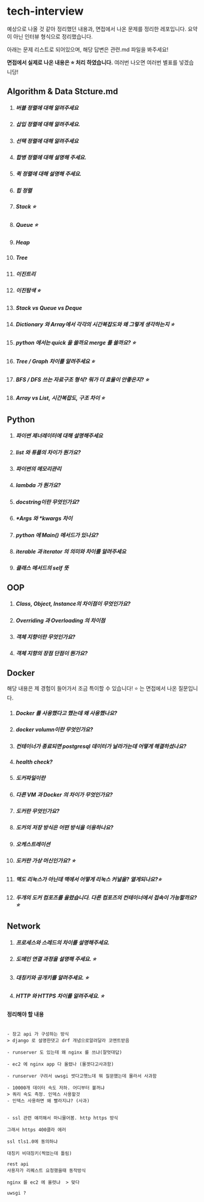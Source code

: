 # tech-interview

예상으로 나올 것 같아 정리했던 내용과, 면접에서 나온 문제를 정리한 레포입니다. 요약이 아닌 인터뷰 형식으로 정리했습니다.

아래는 문제 리스트로 되어있으며, 해당 답변은 관련.md  파일을 봐주세요!

__면접에서 실제로 나온 내용은 ⭐️ 처리 하였습니다.__ 여러번 나오면 여러번 별표를 넣겠습니당! 

##### 

## Algorithm & Data Stcture.md

1. ##### 버블 정렬에 대해 알려주세요

2. ##### 삽입 정렬에 대해 알려주세요.

3. ##### 선택 정렬에 대해 알려주세요

4. ##### 합병 정렬에 대해 설명해 주세요. 

5. ##### 퀵 정렬에 대해 설명해 주세요.

6. ##### 힙 정렬

7. ##### Stack ⭐️

8. ##### Queue ⭐️

9. ##### Heap 

10. ##### Tree

11. ##### 이진트리

12. ##### 이진탐색 ⭐️

13. ##### Stack vs Queue vs Deque

14. ##### Dictionary 와 Array에서 각각의 시간복잡도와 왜 그렇게 생각하는지 ⭐️

15. ##### python 에서는 quick 을 쓸까요 merge 를 쓸까요? ⭐️

16. ##### Tree / Graph 차이를 알려주세요 ⭐️

17. ##### BFS / DFS 쓰는 자료구조 형식? 뭐가 더 효율이 안좋은지? ⭐️

18. ##### Array vs List, 시간복잡도, 구조 차이 ⭐️



## Python

1. ##### 파이썬 제너레이터에 대해 설명해주세요

2. ##### list 와 튜플의 차이가 뭔가요?

3. ##### 파이썬의 메모리관리

4. ##### lambda 가 뭔가요?

5. ##### docstring이란 무엇인가요?

6. ##### *Args 와 *kwargs 차이 

7. ##### python 에 Main() 메서드가 있나요?

8. ##### iterable 과 iterator 의 의미와 차이를 알려주세요

9. ##### 클래스 메서드의 self 뜻



## OOP

1. ##### Class, Object, Instance의 차이점이 무엇인가요?

2. ##### Overriding 과 Overloading 의 차이점

3. ##### 객체 지향이란 무엇인가요?

4. ##### 객체 지향의 장점 단점이 뭔가요?



## Docker

해당 내용은 제 경험이 들어가서 조금 특이할 수 있습니다! ⭐️ 는 면접에서 나온 질문입니다.

1. ##### Docker 를 사용했다고 했는데 왜 사용했나요?

2. ##### docker volumn이란 무엇인가요?

3. ##### 컨테이너가 종료되면 postgresql 데이터가 날라가는데 어떻게 해결하셨나요?

4. ##### health check?

5. ##### 도커파일이란

6. ##### 다른 VM 과 Docker 의 차이가 무엇인가요?

7. ##### 도커란 무엇인가요?

8. ##### 도커의 저장 방식은 어떤 방식을 이용하나요?

9. ##### 오케스트레이션

10. ##### 도커란 가상 머신인가요? ⭐️

11. ##### 맥도 리눅스가 아닌데 맥에서 어떻게 리눅스 커널을? 열게되나요?⭐️

12. ##### 두개의 도커 컴포즈를 올렸습니다. 다른 컴포즈의 컨테이너에서 접속이 가능할까요? ⭐️



## Network

1. ##### 프로세스와 스레드의 차이를 설명해주세요. 

2. ##### 도메인 연결 과정을 설명해 주세요. ⭐️

3. ##### 대칭키와 공개키를 알려주세요. ⭐️

4. ##### HTTP 와 HTTPS 차이를 알려주세요. ⭐️

#### 정리해야 할 내용 

```

- 장고 api 가 구성하는 방식 
> django 로 설명한댓고 drf 개념으로알려달라 코멘트받음

- runserver 도 있는데 왜 nginx 를 쓰냐(잘멋대답)

- ec2 에 nginx app 다 올렸나 (몰겟다고사과함)

- runserver 구려서 uwsgi 썻다고햇느데 뭐 질문했는데 몰라서 사과함

- 10000개 데이터 속도 저하. 어디부터 볼꺼냐
> 쿼리 속도 측정. 인덱스 사용할것
- 인덱스 사용하면 왜 빨라지냐? (사과)


- ssl 관련 얘끼해서 마니물어봄. http https 방식

그래서 https 400클라 에러

ssl tls1.0에 동의하냐

대칭키 비대칭키(찍었는데 틀림)

rest api 
사용자가 리퀘스트 요청했을때 동작방식

nginx 를 ec2 에 올렷냐  > 맞다

uwsgi ?
```



